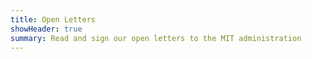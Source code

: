 ```yaml
---
title: Open Letters
showHeader: true
summary: Read and sign our open letters to the MIT administration
---
```

